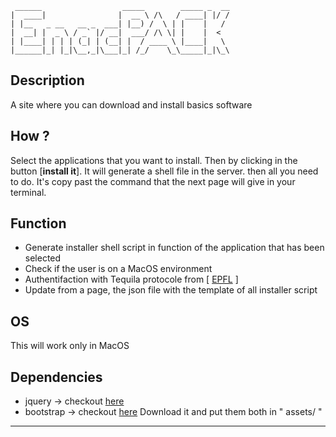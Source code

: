      ______                  _____        _____ _  __
    |  ____|                |  __ \ /\   / ____| |/ /
    | |__   _ __   __ _  ___| |__) /  \ | |    |   /
    |  __| |  _ \ / _` |/ __|  ___/ /\ \| |    |  <
    | |____| | | | (_| | (__| |  / ____ \ |____|   \
    |______|_| |_|\__,_|\___|_| /_/    \_\_____|_|\_\

## Description
A site where you can download and install basics software

## How ?
Select the applications that you want to install. Then by clicking in the button [**install it**]. It will generate a shell file in the server.
then all you need to do. It's copy past the command that the next page will give in your terminal.

## Function
 - Generate installer shell script  in function of the application that has been selected
 - Check if the user is on a MacOS environment
 - Authentifaction with Tequila protocole from [ [EPFL](tequila.epfl.ch) ]
 - Update from a page, the json file with the template of all installer script

## OS
This will work only in MacOS

## Dependencies
 - jquery -> checkout [here](https://jquery.com/)
 - bootstrap -> checkout [here](https://getbootstrap.com/)
Download it and put them both in " assets/ "

----------
